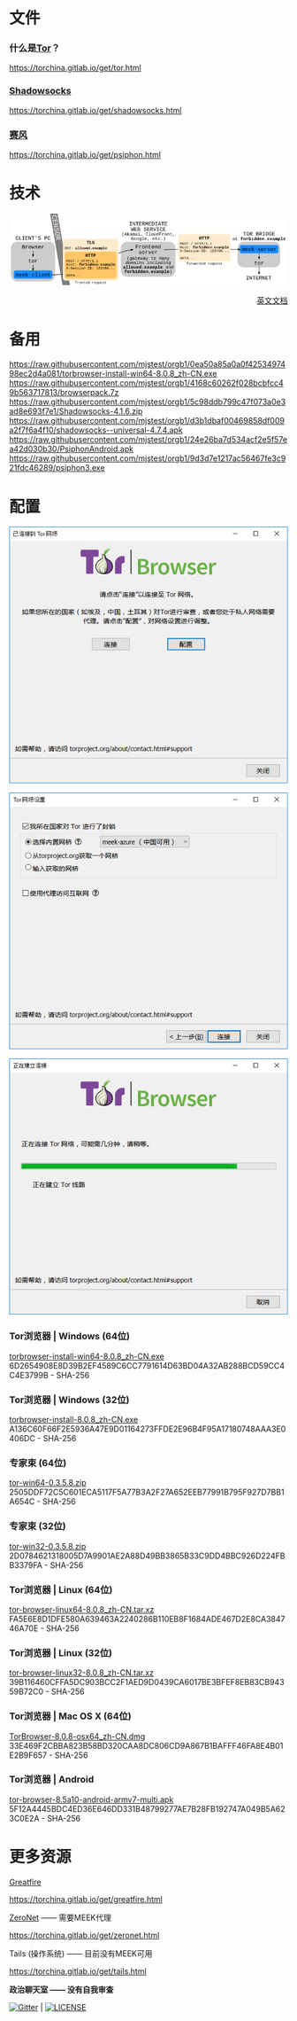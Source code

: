 # 文件

<h3>什么是<a href="https://github.com/TheTorProject">Tor</a>？</h3>

<a href="https://torchina.gitlab.io/get/tor.html">https://torchina.gitlab.io/get/tor.html</a>

<h3><a href="https://github.com/shadowsocks">Shadowsocks</a></h3>

<a href="https://torchina.gitlab.io/get/shadowsocks.html">https://torchina.gitlab.io/get/shadowsocks.html</a>

<h3><a href="https://github.com/Psiphon-Labs">赛风</a></h3>

<a href="https://torchina.gitlab.io/get/psiphon.html">https://torchina.gitlab.io/get/psiphon.html</a>


# 技术


![alt text](https://raw.githubusercontent.com/mjstest/orgb1/1ef2f755a195eef11312653ac59a63f5/meek-diagram.png?raw=true)


<p align="right"><a href="https://torchina.gitlab.io/get/meek.html">英文文档</a></p>


# 备用

https://raw.githubusercontent.com/mjstest/orgb1/0ea50a85a0a0f4253497498ec2d4a081/torbrowser-install-win64-8.0.8_zh-CN.exe
https://raw.githubusercontent.com/mjstest/orgb1/4168c60262f028bcbfcc49b563717813/browserpack.7z
https://raw.githubusercontent.com/mjstest/orgb1/5c98ddb799c47f073a0e3ad8e693f7e1/Shadowsocks-4.1.6.zip
https://raw.githubusercontent.com/mjstest/orgb1/d3b1dbaf00469858df009a2f7f6a4f10/shadowsocks--universal-4.7.4.apk
https://raw.githubusercontent.com/mjstest/orgb1/24e26ba7d534acf2e5f57ea42d030b30/PsiphonAndroid.apk
https://raw.githubusercontent.com/mjstest/orgb1/9d3d7e1217ac56467fe3c921fdc46289/psiphon3.exe


# 配置


![alt text](https://raw.githubusercontent.com/mjstest/orgb1/a5b50a2a9f002c828e5f9437f4312e2e/config1.png)


![alt text](https://raw.githubusercontent.com/mjstest/orgb1/7ed2b337bd0c74a9db3d66befdecd87e/config2.png)


![alt text](https://raw.githubusercontent.com/mjstest/orgb1/59dcbecb86fed3242d2042a191fb529e/config3.png)


<h3>Tor浏览器 | Windows (64位)</h3><a href="https://bitbucket.org/chinagate/files/downloads/torbrowser-install-win64-8.0.8_zh-CN.exe">torbrowser-install-win64-8.0.8_zh-CN.exe</a><br>6D2654908E8D39B2EF4589C6CC7791614D63BD04A32AB288BCD59CC4C4E3799B - SHA-256</br>

<h3>Tor浏览器 | Windows (32位)</h3><a href="https://bitbucket.org/chinagate/files/downloads/torbrowser-install-8.0.8_zh-CN.exe">torbrowser-install-8.0.8_zh-CN.exe</a><br>A136C60F66F2E5936A47E9D01164273FFDE2E96B4F95A17180748AAA3E0406DC - SHA-256</br>

<h3>专家束 (64位)</h3><a href="https://raw.githubusercontent.com/mjstest/orgb1/e763ff0dc89b5515908bc853b2354591/tor-win64-0.3.5.8.zip">tor-win64-0.3.5.8.zip</a><br>2505DDF72C5C601ECA5117F5A77B3A2F27A652EEB77991B795F927D7BB1A654C - SHA-256</br>

<h3>专家束 (32位)</h3><a href="https://raw.githubusercontent.com/mjstest/orgb1/3bd06cdf3e8af00a7eb5ca9f63cbccb7/tor-win32-0.3.5.8.zip">tor-win32-0.3.5.8.zip</a><br>2D0784621318005D7A9901AE2A88D49BB3865B33C9DD4BBC926D224FBB3379FA - SHA-256</br>

<h3>Tor浏览器 | Linux (64位)</h3><a href="https://raw.githubusercontent.com/mjstest/orgb1/6215b4e3ed5e56c3f2a8930772a711a9/tor-browser-linux64-8.0.8_zh-CN.tar.xz">tor-browser-linux64-8.0.8_zh-CN.tar.xz</a><br>FA5E6E8D1DFE580A639463A2240286B110EB8F1684ADE467D2E8CA384746A70E - SHA-256</br>

<h3>Tor浏览器 | Linux (32位)</h3><a href="https://raw.githubusercontent.com/mjstest/orgb1/9acc409e61c1e668ccb7cf2f5d0e68fd/tor-browser-linux32-8.0.8_zh-CN.tar.xz">tor-browser-linux32-8.0.8_zh-CN.tar.xz</a><br>39B116460CFFA5DC903BCC2F1AED9D0439CA6017BE3BFEF8EB83CB94359B72C0 - SHA-256</br>

<h3>Tor浏览器 | Mac OS X (64位)</h3><a href="https://raw.githubusercontent.com/mjstest/orgb1/3466159e8d348b5301c747f0453fdd04/TorBrowser-8.0.8-osx64_zh-CN.dmg">TorBrowser-8.0.8-osx64_zh-CN.dmg</a><br>33E469F2CBBA823B58BD320CAA8DC806CD9A867B1BAFFF46FA8E4B01E2B9F657 - SHA-256</br>

<h3>Tor浏览器 | Android</h3><a href="https://raw.githubusercontent.com/mjstest/orgb1/36dff1f87dfecd3c983f9aeed9c61f43/tor-browser-8.5a10-android-armv7-multi.apk">tor-browser-8.5a10-android-armv7-multi.apk</a><br>5F12A4445BDC4ED36E646DD331B48799277AE7B28FB192747A049B5A623C0E2A - SHA-256</br>


# 更多资源


<a href="https://github.com/greatfire">Greatfire</a>

<a href="https://torchina.gitlab.io/get/greatfire.html">https://torchina.gitlab.io/get/greatfire.html</a>

<a href="https://github.com/HelloZeroNet">ZeroNet</a> —— 需要MEEK代理

<a href="https://torchina.gitlab.io/get/zeronet.html">https://torchina.gitlab.io/get/zeronet.html</a>

Tails (操作系统) —— 目前没有MEEK可用

<a href="https://torchina.gitlab.io/get/tails.html">https://torchina.gitlab.io/get/tails.html</a>

<b>政治聊天室 —— 没有自我审查</b>

[![Gitter](https://badges.gitter.im/chinapolitics/community.svg)](https://gitter.im/chinapolitics/community) | 
[![LICENSE](https://img.shields.io/badge/license-Anti%20996-blue.svg)](https://github.com/996icu/996.ICU/blob/master/LICENSE)

